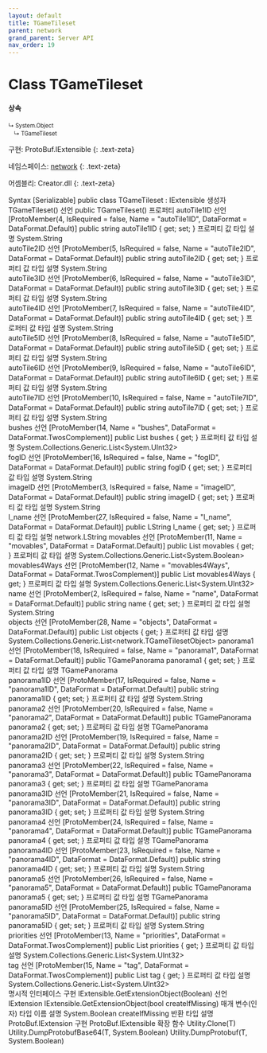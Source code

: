 ```yaml
---
layout: default
title: TGameTileset
parent: network
grand_parent: Server API
nav_order: 19
---
```


# Class TGameTileset

#### 상속
<div class="code-example" markdown="1" style = "font-size:0.8em;">
↳ System.Object<br/>
　↳ TGameTileset
</div>

구현: ProtoBuf.IExtensible
{: .text-zeta}

네임스페이스: [network](../)
{: .text-zeta}

어셈블리: Creator.dll
{: .text-zeta}

Syntax
[Serializable]
public class TGameTileset : IExtensible
생성자
TGameTileset()
선언
public TGameTileset()
프로퍼티
autoTile1ID
선언
[ProtoMember(4, IsRequired = false, Name = "autoTile1ID", DataFormat = DataFormat.Default)]
public string autoTile1ID { get; set; }
프로퍼티 값
타입	설명
System.String	
autoTile2ID
선언
[ProtoMember(5, IsRequired = false, Name = "autoTile2ID", DataFormat = DataFormat.Default)]
public string autoTile2ID { get; set; }
프로퍼티 값
타입	설명
System.String	
autoTile3ID
선언
[ProtoMember(6, IsRequired = false, Name = "autoTile3ID", DataFormat = DataFormat.Default)]
public string autoTile3ID { get; set; }
프로퍼티 값
타입	설명
System.String	
autoTile4ID
선언
[ProtoMember(7, IsRequired = false, Name = "autoTile4ID", DataFormat = DataFormat.Default)]
public string autoTile4ID { get; set; }
프로퍼티 값
타입	설명
System.String	
autoTile5ID
선언
[ProtoMember(8, IsRequired = false, Name = "autoTile5ID", DataFormat = DataFormat.Default)]
public string autoTile5ID { get; set; }
프로퍼티 값
타입	설명
System.String	
autoTile6ID
선언
[ProtoMember(9, IsRequired = false, Name = "autoTile6ID", DataFormat = DataFormat.Default)]
public string autoTile6ID { get; set; }
프로퍼티 값
타입	설명
System.String	
autoTile7ID
선언
[ProtoMember(10, IsRequired = false, Name = "autoTile7ID", DataFormat = DataFormat.Default)]
public string autoTile7ID { get; set; }
프로퍼티 값
타입	설명
System.String	
bushes
선언
[ProtoMember(14, Name = "bushes", DataFormat = DataFormat.TwosComplement)]
public List<uint> bushes { get; }
프로퍼티 값
타입	설명
System.Collections.Generic.List<System.UInt32>	
fogID
선언
[ProtoMember(16, IsRequired = false, Name = "fogID", DataFormat = DataFormat.Default)]
public string fogID { get; set; }
프로퍼티 값
타입	설명
System.String	
imageID
선언
[ProtoMember(3, IsRequired = false, Name = "imageID", DataFormat = DataFormat.Default)]
public string imageID { get; set; }
프로퍼티 값
타입	설명
System.String	
l_name
선언
[ProtoMember(27, IsRequired = false, Name = "l_name", DataFormat = DataFormat.Default)]
public LString l_name { get; set; }
프로퍼티 값
타입	설명
network.LString	
movables
선언
[ProtoMember(11, Name = "movables", DataFormat = DataFormat.Default)]
public List<bool> movables { get; }
프로퍼티 값
타입	설명
System.Collections.Generic.List<System.Boolean>	
movables4Ways
선언
[ProtoMember(12, Name = "movables4Ways", DataFormat = DataFormat.TwosComplement)]
public List<uint> movables4Ways { get; }
프로퍼티 값
타입	설명
System.Collections.Generic.List<System.UInt32>	
name
선언
[ProtoMember(2, IsRequired = false, Name = "name", DataFormat = DataFormat.Default)]
public string name { get; set; }
프로퍼티 값
타입	설명
System.String	
objects
선언
[ProtoMember(28, Name = "objects", DataFormat = DataFormat.Default)]
public List<TGameTilesetObject> objects { get; }
프로퍼티 값
타입	설명
System.Collections.Generic.List<network.TGameTilesetObject>	
panorama1
선언
[ProtoMember(18, IsRequired = false, Name = "panorama1", DataFormat = DataFormat.Default)]
public TGamePanorama panorama1 { get; set; }
프로퍼티 값
타입	설명
TGamePanorama	
panorama1ID
선언
[ProtoMember(17, IsRequired = false, Name = "panorama1ID", DataFormat = DataFormat.Default)]
public string panorama1ID { get; set; }
프로퍼티 값
타입	설명
System.String	
panorama2
선언
[ProtoMember(20, IsRequired = false, Name = "panorama2", DataFormat = DataFormat.Default)]
public TGamePanorama panorama2 { get; set; }
프로퍼티 값
타입	설명
TGamePanorama	
panorama2ID
선언
[ProtoMember(19, IsRequired = false, Name = "panorama2ID", DataFormat = DataFormat.Default)]
public string panorama2ID { get; set; }
프로퍼티 값
타입	설명
System.String	
panorama3
선언
[ProtoMember(22, IsRequired = false, Name = "panorama3", DataFormat = DataFormat.Default)]
public TGamePanorama panorama3 { get; set; }
프로퍼티 값
타입	설명
TGamePanorama	
panorama3ID
선언
[ProtoMember(21, IsRequired = false, Name = "panorama3ID", DataFormat = DataFormat.Default)]
public string panorama3ID { get; set; }
프로퍼티 값
타입	설명
System.String	
panorama4
선언
[ProtoMember(24, IsRequired = false, Name = "panorama4", DataFormat = DataFormat.Default)]
public TGamePanorama panorama4 { get; set; }
프로퍼티 값
타입	설명
TGamePanorama	
panorama4ID
선언
[ProtoMember(23, IsRequired = false, Name = "panorama4ID", DataFormat = DataFormat.Default)]
public string panorama4ID { get; set; }
프로퍼티 값
타입	설명
System.String	
panorama5
선언
[ProtoMember(26, IsRequired = false, Name = "panorama5", DataFormat = DataFormat.Default)]
public TGamePanorama panorama5 { get; set; }
프로퍼티 값
타입	설명
TGamePanorama	
panorama5ID
선언
[ProtoMember(25, IsRequired = false, Name = "panorama5ID", DataFormat = DataFormat.Default)]
public string panorama5ID { get; set; }
프로퍼티 값
타입	설명
System.String	
priorities
선언
[ProtoMember(13, Name = "priorities", DataFormat = DataFormat.TwosComplement)]
public List<uint> priorities { get; }
프로퍼티 값
타입	설명
System.Collections.Generic.List<System.UInt32>	
tag
선언
[ProtoMember(15, Name = "tag", DataFormat = DataFormat.TwosComplement)]
public List<uint> tag { get; }
프로퍼티 값
타입	설명
System.Collections.Generic.List<System.UInt32>	
명시적 인터페이스 구현
IExtensible.GetExtensionObject(Boolean)
선언
IExtension IExtensible.GetExtensionObject(bool createIfMissing)
매개 변수(인자)
타입	이름	설명
System.Boolean	createIfMissing	
반환
타입	설명
ProtoBuf.IExtension	
구현
ProtoBuf.IExtensible
확장 함수
Utility.Clone<T>(T)
Utility.DumpProtobufBase64<T>(T, System.Boolean)
Utility.DumpProtobuf<T>(T, System.Boolean)